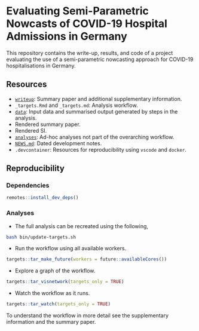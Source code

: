  # Evaluating Semi-Parametric Nowcasts of COVID-19 Hospital Admissions in Germany

This repository contains the write-up, results, and code of a project evaluating the use of a semi-parametric nowcasting approach for COVID-19 hospitalisations in Germany. 

## Resources

- [`writeup`](writeup/): Summary paper and additional supplementary information.
- `_targets.Rmd` and `_targets.md`: Analysis workflow.
- [`data`](data/): Input data and summarised output generated by steps in the analysis.
- Rendered summary paper.
- Rendered SI.
- [`analyses`](analyses/): Ad-hoc analyses not part of the overarching workflow.
- [`NEWS.md`](NEWS.md): Dated development notes.
- `.devcontainer`: Resources for reproducibility using `vscode` and `docker`.

## Reproducibility

### Dependencies

```r
remotes::install_dev_deps()
```

### Analyses

- The full analysis can be recreated using the following,

```bash
bash bin/update-targets.sh
```

- Run the workflow using all available workers.

```r
targets::tar_make_future(workers = future::availableCores())
```

- Explore a graph of the workflow.

```r
targets::tar_visnetwork(targets_only = TRUE)
```

- Watch the workflow as it runs.

```r
targets::tar_watch(targets_only = TRUE)
```

To understand the workflow in more detail see the supplementary information and the summary paper.
